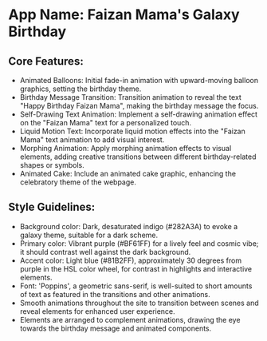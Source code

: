 # **App Name**: Faizan Mama's Galaxy Birthday

## Core Features:

- Animated Balloons: Initial fade-in animation with upward-moving balloon graphics, setting the birthday theme.
- Birthday Message Transition: Transition animation to reveal the text "Happy Birthday Faizan Mama", making the birthday message the focus.
- Self-Drawing Text Animation: Implement a self-drawing animation effect on the "Faizan Mama" text for a personalized touch.
- Liquid Motion Text: Incorporate liquid motion effects into the "Faizan Mama" text animation to add visual interest.
- Morphing Animation: Apply morphing animation effects to visual elements, adding creative transitions between different birthday-related shapes or symbols.
- Animated Cake: Include an animated cake graphic, enhancing the celebratory theme of the webpage.

## Style Guidelines:

- Background color: Dark, desaturated indigo (#282A3A) to evoke a galaxy theme, suitable for a dark scheme.
- Primary color: Vibrant purple (#BF61FF) for a lively feel and cosmic vibe; it should contrast well against the dark background.
- Accent color: Light blue (#81B2FF), approximately 30 degrees from purple in the HSL color wheel, for contrast in highlights and interactive elements.
- Font: 'Poppins', a geometric sans-serif, is well-suited to short amounts of text as featured in the transitions and other animations.
- Smooth animations throughout the site to transition between scenes and reveal elements for enhanced user experience.
- Elements are arranged to complement animations, drawing the eye towards the birthday message and animated components.